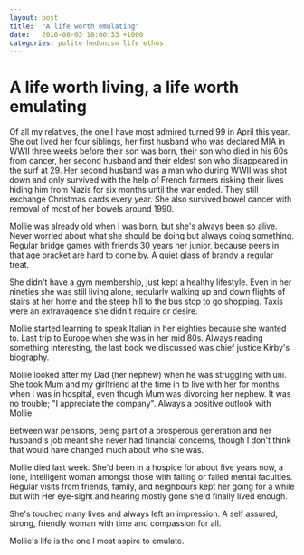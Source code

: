 ```yaml
---
layout: post
title:  "A life worth emulating"
date:   2016-08-03 18:00:33 +1000
categories: polite hedonism life ethos
---
```


# A life worth living, a life worth emulating

Of all my relatives, the one I have most admired turned 99 in April this year.  She out lived her four siblings, her first husband who was declared MIA in WWII three weeks before their son was born, their son who died in his 60s from cancer, her second husband and their eldest son who disappeared in the surf at 29.  Her second husband was a man who during WWII was shot down and only survived with the help of French farmers risking their lives hiding him from Nazis for six months until the war ended. They still exchange Christmas cards every year. She also survived bowel cancer with removal of most of her bowels around 1990.

Mollie was already old when I was born, but she's always been so alive. Never worried about what she should be doing but always doing something. Regular bridge games with friends 30 years her junior, because peers in that age bracket are hard to come by. A quiet glass of brandy a regular treat.

She didn't have a gym membership, just kept a healthy lifestyle.  Even in her nineties she was still living alone, regularly walking up and down flights of stairs at her home and the steep hill to the bus stop to go shopping. Taxis were an extravagence she didn't require or desire.

Mollie started learning to speak Italian in her eighties because she wanted to. Last trip to Europe when she was in her mid 80s. Always reading something interesting, the last book we discussed was chief justice Kirby's biography.

Mollie looked after my Dad (her nephew) when he was struggling with uni. She took Mum and my girlfriend at the time in to live with her for months when I was in hospital, even though Mum was divorcing her nephew. It was no trouble; "I appreciate the company".
Always a positive outlook with Mollie.

Between war pensions, being part of a prosperous generation and her husband's job meant she never had financial concerns, though I don't think that would have changed much about who she was.

Mollie died last week. She'd been in a hospice for about five years now, a lone, intelligent woman amongst those with failing or failed mental faculties. Regular visits from friends, family, and neighbours kept her going for a while but with Her eye-sight and hearing mostly gone she'd finally lived enough.

She's touched many lives and always left an impression. A self assured, strong, friendly woman with time and compassion for all.

Mollie's life is the one I most aspire to emulate.


